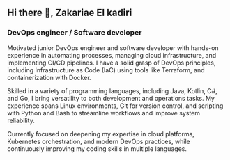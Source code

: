 ## Hi there 👋, Zakariae El kadiri
### DevOps engineer / Software developer

Motivated junior DevOps engineer and software developer with hands-on experience in automating processes, managing cloud infrastructure, and implementing CI/CD pipelines. I have a solid grasp of DevOps principles, including Infrastructure as Code (IaC) using tools like Terraform, and containerization with Docker.

Skilled in a variety of programming languages, including Java, Kotlin, C#, and Go, I bring versatility to both development and operations tasks. My experience spans Linux environments, Git for version control, and scripting with Python and Bash to streamline workflows and improve system reliability.

Currently focused on deepening my expertise in cloud platforms, Kubernetes orchestration, and modern DevOps practices, while continuously improving my coding skills in multiple languages.

